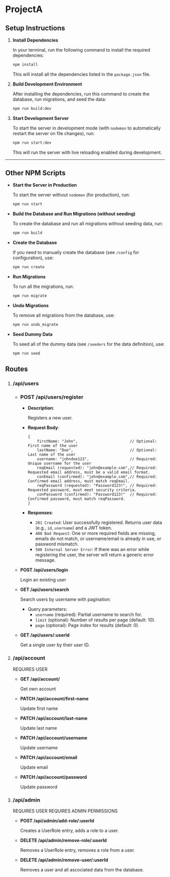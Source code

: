 # ProjectA

## Setup Instructions

1. **Install Dependencies**

    In your terminal, run the following command to install the required dependencies:

    ```bash
    npm install
    ```

    This will install all the dependencies listed in the `package.json` file.

2. **Build Development Environment**

    After installing the dependencies, run this command to create the database, run migrations, and seed the data:

    ```bash
    npm run build:dev
    ```

3. **Start Development Server**

    To start the server in development mode (with `nodemon` to automatically restart the server on file changes), run:

    ```bash
    npm run start:dev
    ```

    This will run the server with live reloading enabled during development.

---

## Other NPM Scripts

- **Start the Server in Production**

    To start the server without `nodemon` (for production), run:

    ```bash
    npm run start
    ```

- **Build the Database and Run Migrations (without seeding)**

    To create the database and run all migrations without seeding data, run:

    ```bash
    npm run build
    ```

- **Create the Database**

    If you need to manually create the database (see `/config` for configuration), use:

    ```bash
    npm run create
    ```

- **Run Migrations**

    To run all the migrations, run:

    ```bash
    npm run migrate
    ```

- **Undo Migrations**

    To remove all migrations from the database, use:

    ```bash
    npm run undo_migrate
    ```

- **Seed Dummy Data**

    To seed all of the dummy data (see `/seeders` for the data definition), use:

    ```bash
    npm run seed
    ```

## Routes

1. ### /api/users

    - ### POST /api/users/register

        - **Description**:
        
            Registers a new user.

        - **Request Body**:

            ```
            {
                firstName: "John",                       // Optional: First name of the user
                lastName: "Doe",                         // Optional: Last name of the user
                username: "johndoe123",                  // Required: Unique username for the user
                reqEmail (requested): "john@example.com",// Required: Requested email address, must be a valid email format.
                conEmail (confirmed): "john@example.com",// Required: Confirmed email address, must match reqEmail.
                reqPassword (requested): "Password123!", // Required: Requested password, must meet security criteria.
                conPassword (confirmed): "Password123!"  // Required: Confirmed password, must match reqPassword.
            }
            ```

        - **Responses**:

            - `201 Created`: User successfully registered. Returns user data (e.g., `id`, `username`) and a JWT token.
            - `400 Bad Request`: One or more required fields are missing, emails do not match, or username/email is already in use, or password mismatch.
            - `500 Internal Server Error`: If there was an error while registering the user, the server will return a generic error message.


    - **POST /api/users/login**

        Login an existing user

    - **GET /api/users/search**

        Search users by username with pagination:

        - Query parameters:
          - `username` (required): Partial username to search for.
          - `limit` (optional): Number of results per page (default: 10).
          - `page` (optional): Page index for results (default: 0).

    - **GET /api/users/:userId**

        Get a single user by their user ID.

2. ### /api/account

    REQUIRES USER

    - **GET /api/account/**

        Get own account

    - **PATCH /api/account/first-name**

        Update first name

    - **PATCH /api/account/last-name**

        Update last name

    - **PATCH /api/account/username**

        Update username

    - **PATCH /api/account/email**

        Update email

    - **PATCH /api/account/password**

        Update password

3. ### /api/admin

    REQUIRES USER
    REQUIRES ADMIN PERMISSIONS

    - **POST /api/admin/add-role/:userId**

        Creates a UserRole entry, adds a role to a user.
        
    - **DELETE /api/admin/remove-role/:userId**

        Removes a UserRole entry, removes a role from a user.

    - **DELETE /api/admin/remove-user/:userId**

        Removes a user and all ascociated data from the database.

